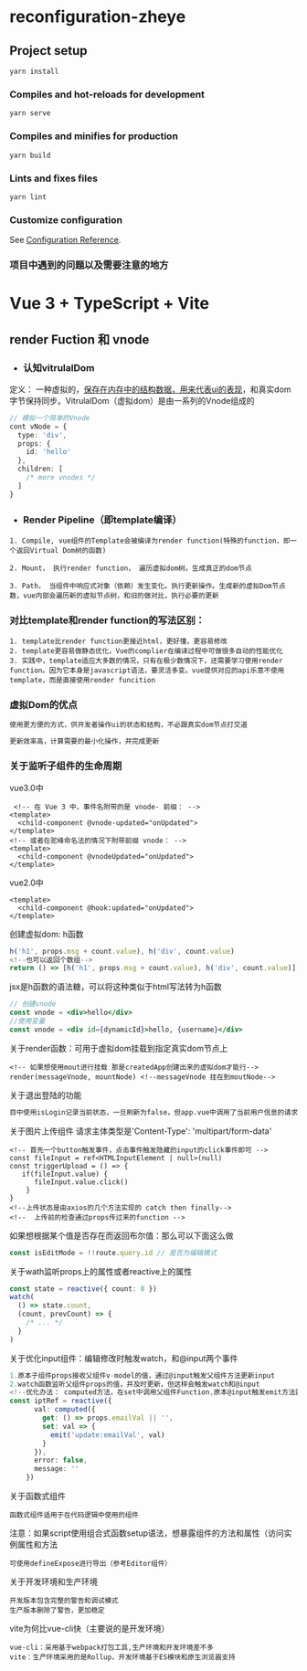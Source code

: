 # reconfiguration-zheye

## Project setup
```
yarn install
```

### Compiles and hot-reloads for development
```
yarn serve
```

### Compiles and minifies for production
```
yarn build
```

### Lints and fixes files
```
yarn lint
```

### Customize configuration
See [Configuration Reference](https://cli.vuejs.org/config/).

### 项目中遇到的问题以及需要注意的地方


# Vue 3 + TypeScript + Vite

## render Fuction 和 vnode

- ### 认知vitrulalDom

定义： 一种虚拟的，<u>保存在内存中的结构数据，用来代表ui的表现</u>，和真实dom字节保持同步。VitrulalDom（虚拟dom）是由一系列的Vnode组成的

```typescript
// 模拟一个简单的Vnode
cont vNode = {
  type: 'div',
  props: {
    id: 'hello'
  },
  children: [
    /* more vnodes */
  ]
}
```

- ### Render Pipeline（即template编译）

```vue
1. Compile, vue组件的Template会被编译为render function(特殊的function，即一个返回Virtual Dom树的函数)

2. Mount， 执行render function， 遍历虚拟dom树。生成真正的dom节点

3. Path， 当组件中响应式对象（依赖）发生变化。执行更新操作。生成新的虚拟Dom节点数，vue内部会遍历新的虚拟节点树，和旧的做对比，执行必要的更新
```



### 对比template和render function的写法区别：

```vue
1. template比render function更接近html，更好懂，更容易修改
2. template更容易做静态优化，Vue的complier在编译过程中可做很多自动的性能优化
3. 实践中，template适应大多数的情况，只有在极少数情况下，还需要学习使用render function。因为它本身是javascript语法，要灵活多变。vue提供对应的api乐意不使用template，而是直接使用render funcition
```



### 虚拟Dom的优点

```html
使用更方便的方式，供开发者操作ui的状态和结构，不必跟真实dom节点打交道

更新效率高，计算需要的最小化操作，并完成更新
```



### 关于监听子组件的生命周期

vue3.0中

```vue
 <!-- 在 Vue 3 中，事件名附带的是 vnode- 前缀： -->
<template>
  <child-component @vnode-updated="onUpdated">
</template>
<!-- 或者在驼峰命名法的情况下附带前缀 vnode： -->
<template>
  <child-component @vnodeUpdated="onUpdated">
</template>
```

vue2.0中

```vue
<template>
  <child-component @hook:updated="onUpdated">
</template>
```

创建虚拟dom: h函数

```typescript
h('h1', props.msg + count.value), h('div', count.value)
<!--也可以返回个数组-->
return () => [h('h1', props.msg + count.value), h('div', count.value)]
```

jsx是h函数的语法糖，可以将这种类似于html写法转为h函数

```jsx
// 创建vnode
const vnode = <div>hello</div>
//使用变量
const vnode = <div id={dynamicId}>hello, {username}</div>
```

关于render函数：可用于虚拟dom挂载到指定真实dom节点上

```tsx
<!-- 如果想使用mout进行挂载 那是createdApp创建出来的虚拟dom才能行-->
render(messageVnode, mountNode) <!--messageVnode 挂在到moutNode-->
```

关于退出登陆的功能

```html
目中使用isLogin记录当前状态，一旦刷新为false，但app.vue中调用了当前用户信息的请求 处理请求时重新设为了true， 退出登陆应该是清本地存储,提交mutations手动改isLogin状态和token
```

关于图片上传组件 请求主体类型是'Content-Type': 'multipart/form-data'

```vue
<!-- 首先一个button触发事件，点击事件触发隐藏的input的click事件即可 -->
const fileInput = ref<HTMLInputElement | null>(null)
const triggerUpload = () => {
   if(fileInput.value) {
      fileInput.value.click()
    }
}
<!--上传状态是由axios的几个方法实现的 catch then finally-->
<!--  上传前的检查通过props传过来的function -->
```

如果想根据某个值是否存在而返回布尔值：那么可以下面这么做

```typescript
const isEditMode = !!route.query.id // 是否为编辑模式
```

关于wath监听props上的属性或者reactive上的属性

```typescript
const state = reactive({ count: 0 })
watch(
  () => state.count,
  (count, prevCount) => {
    /* ... */
  }
)
```

关于优化input组件：编辑修改时触发watch，和@input两个事件

```typescript
1.原本子组件props接收父组件v-model的值，通过@input触发父组件方法更新input
2.watch函数监听父组件props的值，并及时更新，但这样会触发watch和@input
<!--优化办法： computed方法，在set中调用父组件Function,原本@input触发emit方法就可以删除，但是还是需要展示value以及@input时候做绑定，那么刚好v-model等同于他们
const iptRef = reactive({
      val: computed({
        get: () => props.emailVal || '',
        set: val => {
          emit('update:emailVal', val)
        }
      }),
      error: false,
      message: ''
    })
```

关于函数式组件

```vue
函数式组件适用于在代码逻辑中使用的组件
```

注意：如果script使用组合式函数setup语法，想暴露组件的方法和属性（访问实例属性和方法

```vue
可使用defineExpose进行导出（参考Editor组件）
```

关于开发环境和生产环境

```vue
开发版本包含完整的警告和调试模式
生产版本删除了警告，更加稳定
```

vite为何比vue-cli快（主要说的是开发环境）

```vue
vue-cli：采用基于webpack打包工具,生产环境和开发环境差不多
vite：生产环境采用的是Rollup，开发环境基于ES模块和原生浏览器支持
```

